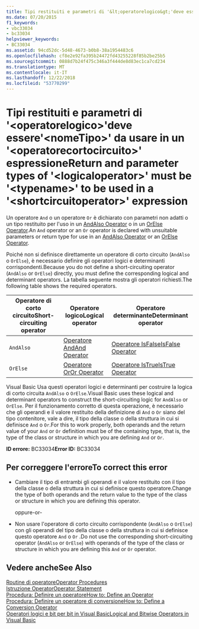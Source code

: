```yaml
---
title: Tipi restituiti e parametri di '&lt;operatorelogico&gt;'deve essere'&lt;nomeTipo&gt;' da usare in un '&lt;operatorecortocircuito&gt;' espressione
ms.date: 07/20/2015
f1_keywords:
- vbc33034
- bc33034
helpviewer_keywords:
- BC33034
ms.assetid: 94cd52dc-5d48-4673-b0b8-38a1954483c6
ms.openlocfilehash: cf8e2e92fa395b24472fd43255228f85b2be25b5
ms.sourcegitcommit: 0888d7b24f475c346a3f444de8d83ec1ca7cd234
ms.translationtype: MT
ms.contentlocale: it-IT
ms.lasthandoff: 12/22/2018
ms.locfileid: "53770299"
---
```

# <a name="return-and-parameter-types-of-ltlogicaloperatorgt-must-be-lttypenamegt-to-be-used-in-a-ltshortcircuitoperatorgt-expression"></a><span data-ttu-id="f27ea-102">Tipi restituiti e parametri di '&lt;operatorelogico&gt;'deve essere'&lt;nomeTipo&gt;' da usare in un '&lt;operatorecortocircuito&gt;' espressione</span><span class="sxs-lookup"><span data-stu-id="f27ea-102">Return and parameter types of '&lt;logicaloperator&gt;' must be '&lt;typename&gt;' to be used in a '&lt;shortcircuitoperator&gt;' expression</span></span>
<span data-ttu-id="f27ea-103">Un operatore `And` o un operatore `Or` è dichiarato con parametri non adatti o un tipo restituito per l'uso in un [AndAlso Operator](../../visual-basic/language-reference/operators/andalso-operator.md) o in un [OrElse Operator](../../visual-basic/language-reference/operators/orelse-operator.md).</span><span class="sxs-lookup"><span data-stu-id="f27ea-103">An `And` operator or an `Or` operator is declared with unsuitable parameters or return type for use in an [AndAlso Operator](../../visual-basic/language-reference/operators/andalso-operator.md) or an [OrElse Operator](../../visual-basic/language-reference/operators/orelse-operator.md).</span></span>  
  
 <span data-ttu-id="f27ea-104">Poiché non si definisce direttamente un operatore di corto circuito (`AndAlso` o `OrElse`), è necessario definire gli operatori logici e determinanti corrispondenti.</span><span class="sxs-lookup"><span data-stu-id="f27ea-104">Because you do not define a short-circuiting operator (`AndAlso` or `OrElse`) directly, you must define the corresponding logical and determinant operators.</span></span> <span data-ttu-id="f27ea-105">La tabella seguente mostra gli operatori richiesti.</span><span class="sxs-lookup"><span data-stu-id="f27ea-105">The following table shows the required operators.</span></span>  
  
|<span data-ttu-id="f27ea-106">Operatore di corto circuito</span><span class="sxs-lookup"><span data-stu-id="f27ea-106">Short-circuiting operator</span></span>|<span data-ttu-id="f27ea-107">Operatore logico</span><span class="sxs-lookup"><span data-stu-id="f27ea-107">Logical operator</span></span>|<span data-ttu-id="f27ea-108">Operatore determinante</span><span class="sxs-lookup"><span data-stu-id="f27ea-108">Determinant operator</span></span>|  
|--------------------------------|----------------------|--------------------------|  
|`AndAlso`|[<span data-ttu-id="f27ea-109">Operatore And</span><span class="sxs-lookup"><span data-stu-id="f27ea-109">And Operator</span></span>](../../visual-basic/language-reference/operators/and-operator.md)|[<span data-ttu-id="f27ea-110">Operatore IsFalse</span><span class="sxs-lookup"><span data-stu-id="f27ea-110">IsFalse Operator</span></span>](../../visual-basic/language-reference/operators/isfalse-operator.md)|  
|`OrElse`|[<span data-ttu-id="f27ea-111">Operatore Or</span><span class="sxs-lookup"><span data-stu-id="f27ea-111">Or Operator</span></span>](../../visual-basic/language-reference/operators/or-operator.md)|[<span data-ttu-id="f27ea-112">Operatore IsTrue</span><span class="sxs-lookup"><span data-stu-id="f27ea-112">IsTrue Operator</span></span>](../../visual-basic/language-reference/operators/istrue-operator.md)|  
  
 <span data-ttu-id="f27ea-113">Visual Basic Usa questi operatori logici e determinanti per costruire la logica di corto circuita `AndAlso` o `OrElse`.</span><span class="sxs-lookup"><span data-stu-id="f27ea-113">Visual Basic uses these logical and determinant operators to construct the short-circuiting logic for `AndAlso` or `OrElse`.</span></span> <span data-ttu-id="f27ea-114">Per il funzionamento corretto di questa operazione, è necessario che gli operandi e il valore restituito della definizione di `And` o `Or` siano del tipo contenitore, vale a dire, il tipo della classe o della struttura in cui si definisce `And` o `Or`.</span><span class="sxs-lookup"><span data-stu-id="f27ea-114">For this to work properly, both operands and the return value of your `And` or `Or` definition must be of the containing type, that is, the type of the class or structure in which you are defining `And` or `Or`.</span></span>  
  
 <span data-ttu-id="f27ea-115">**ID errore:** BC33034</span><span class="sxs-lookup"><span data-stu-id="f27ea-115">**Error ID:** BC33034</span></span>  
  
## <a name="to-correct-this-error"></a><span data-ttu-id="f27ea-116">Per correggere l'errore</span><span class="sxs-lookup"><span data-stu-id="f27ea-116">To correct this error</span></span>  
  
-   <span data-ttu-id="f27ea-117">Cambiare il tipo di entrambi gli operandi e il valore restituito con il tipo della classe o della struttura in cui si definisce questo operatore.</span><span class="sxs-lookup"><span data-stu-id="f27ea-117">Change the type of both operands and the return value to the type of the class or structure in which you are defining this operator.</span></span>  
  
     <span data-ttu-id="f27ea-118">oppure</span><span class="sxs-lookup"><span data-stu-id="f27ea-118">-or-</span></span>  
  
-   <span data-ttu-id="f27ea-119">Non usare l'operatore di corto circuito corrispondente (`AndAlso` o `OrElse`) con gli operandi del tipo della classe o della struttura in cui si definisce questo operatore `And` o `Or` .</span><span class="sxs-lookup"><span data-stu-id="f27ea-119">Do not use the corresponding short-circuiting operator (`AndAlso` or `OrElse`) with operands of the type of the class or structure in which you are defining this `And` or `Or` operator.</span></span>  
  
## <a name="see-also"></a><span data-ttu-id="f27ea-120">Vedere anche</span><span class="sxs-lookup"><span data-stu-id="f27ea-120">See Also</span></span>  
 [<span data-ttu-id="f27ea-121">Routine di operatore</span><span class="sxs-lookup"><span data-stu-id="f27ea-121">Operator Procedures</span></span>](../../visual-basic/programming-guide/language-features/procedures/operator-procedures.md)  
 [<span data-ttu-id="f27ea-122">Istruzione Operator</span><span class="sxs-lookup"><span data-stu-id="f27ea-122">Operator Statement</span></span>](../../visual-basic/language-reference/statements/operator-statement.md)  
 [<span data-ttu-id="f27ea-123">Procedura: Definire un operatore</span><span class="sxs-lookup"><span data-stu-id="f27ea-123">How to: Define an Operator</span></span>](../../visual-basic/programming-guide/language-features/procedures/how-to-define-an-operator.md)  
 [<span data-ttu-id="f27ea-124">Procedura: Definire un operatore di conversione</span><span class="sxs-lookup"><span data-stu-id="f27ea-124">How to: Define a Conversion Operator</span></span>](../../visual-basic/programming-guide/language-features/procedures/how-to-define-a-conversion-operator.md)  
 [<span data-ttu-id="f27ea-125">Operatori logici e bit per bit in Visual Basic</span><span class="sxs-lookup"><span data-stu-id="f27ea-125">Logical and Bitwise Operators in Visual Basic</span></span>](../../visual-basic/programming-guide/language-features/operators-and-expressions/logical-and-bitwise-operators.md)
